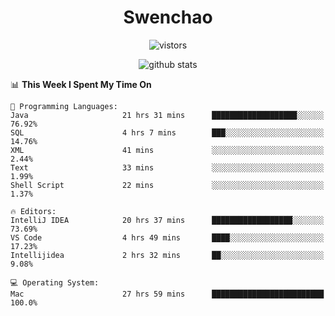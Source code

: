 <h1 align="center">Swenchao</h3>

<p align="center">
  <img src="https://visitor-badge.glitch.me/badge?page_id=Swenchao" alt="vistors" />
</p>

<p align="center">
  <img src="https://github-readme-stats.vercel.app/api?username=Swenchao&count_private=true&show_icons=true&theme=vue-dark&hide_title=true" alt="github stats" />
</p>

<!--START_SECTION:waka-->
📊 **This Week I Spent My Time On** 

```text
💬 Programming Languages: 
Java                     21 hrs 31 mins      ███████████████████░░░░░░   76.92% 
SQL                      4 hrs 7 mins        ███░░░░░░░░░░░░░░░░░░░░░░   14.76% 
XML                      41 mins             ░░░░░░░░░░░░░░░░░░░░░░░░░   2.44% 
Text                     33 mins             ░░░░░░░░░░░░░░░░░░░░░░░░░   1.99% 
Shell Script             22 mins             ░░░░░░░░░░░░░░░░░░░░░░░░░   1.37%

🔥 Editors: 
IntelliJ IDEA            20 hrs 37 mins      ██████████████████░░░░░░░   73.69% 
VS Code                  4 hrs 49 mins       ████░░░░░░░░░░░░░░░░░░░░░   17.23% 
Intellijidea             2 hrs 32 mins       ██░░░░░░░░░░░░░░░░░░░░░░░   9.08%

💻 Operating System: 
Mac                      27 hrs 59 mins      █████████████████████████   100.0%

```


<!--END_SECTION:waka-->
